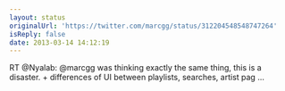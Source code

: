 ```yaml
---
layout: status
originalUrl: 'https://twitter.com/marcgg/status/312204548548747264'
isReply: false
date: 2013-03-14 14:12:19
---
```


RT @Nyalab: @marcgg was thinking exactly the same thing, this is a disaster. + differences of UI between playlists, searches, artist pag ...
